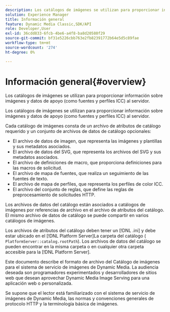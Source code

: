 ```yaml
---
description: Los catálogos de imágenes se utilizan para proporcionar información sobre imágenes y datos de apoyo (como fuentes y perfiles ICC) al servidor.
solution: Experience Manager
title: Información general
feature: Dynamic Media Classic,SDK/API
role: Developer,User
exl-id: 36cdd833-6fcb-4be6-a4f8-ba8d20580f29
source-git-commit: bf31e5226cbb763e2fb82391772b64e5d5c89fae
workflow-type: tm+mt
source-wordcount: '274'
ht-degree: 0%

---
```


# Información general{#overview}

Los catálogos de imágenes se utilizan para proporcionar información sobre imágenes y datos de apoyo (como fuentes y perfiles ICC) al servidor.

Los catálogos de imágenes se utilizan para proporcionar información sobre imágenes y datos de apoyo (como fuentes y perfiles ICC) al servidor.

Cada catálogo de imágenes consta de un archivo de atributos de catálogo requerido y un conjunto de archivos de datos de catálogo opcionales:

* El archivo de datos de imagen, que representa las imágenes y plantillas y sus metadatos asociados.
* El archivo de datos del SVG, que representa los archivos del SVG y sus metadatos asociados.
* El archivo de definiciones de macro, que proporciona definiciones para las macros de solicitud.
* El archivo de mapa de fuentes, que realiza un seguimiento de las fuentes de texto.
* El archivo de mapa de perfiles, que representa los perfiles de color ICC.
* El archivo del conjunto de reglas, que define las reglas de preprocesamiento de solicitudes HTTP.

Los archivos de datos del catálogo están asociados a catálogos de imágenes por referencias de archivo en el archivo de atributos del catálogo. El mismo archivo de datos de catálogo se puede compartir en varios catálogos de imágenes.

Los archivos de atributos del catálogo deben tener un [!DNL .ini] y debe estar ubicado en el [!DNL Platform Server]La carpeta del catálogo ( `PlatformServer::catalog.rootPath`). Los archivos de datos del catálogo se pueden encontrar en la misma carpeta o en cualquier otra carpeta accesible para la [!DNL Platform Server].

Este documento describe el formato de archivo del Catálogo de imágenes para el sistema de servicio de imágenes de Dynamic Media. La audiencia deseada son programadores experimentados y desarrolladores de sitios web que desean aprovechar Dynamic Media Image Serving para una aplicación web o personalizada.

Se supone que el lector está familiarizado con el sistema de servicio de imágenes de Dynamic Media, las normas y convenciones generales de protocolo HTTP y la terminología básica de imágenes.
